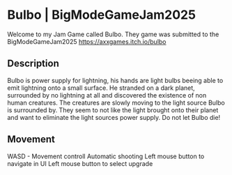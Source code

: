# Bulbo | BigModeGameJam2025
Welcome to my Jam Game called Bulbo. They game was submitted to the BigModeGameJam2025 https://axxgames.itch.io/bulbo

## Description
Bulbo is power supply for lightning, his hands are light bulbs beeing able to emit lightning onto a small surface. He stranded on a dark planet, surrounded by no lightning at all and discovered the existence of non human creatures. The creatures are slowly moving to the light source Bulbo is surrounded by. They seem to not like the light brought onto their planet and want to eliminate the light sources power supply. Do not let Bulbo die!

## Movement
WASD - Movement controll
Automatic shooting
Left mouse button to navigate in UI
Left mouse button to select upgrade
